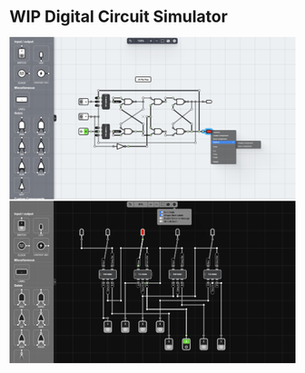 # WIP Digital Circuit Simulator

![lightmode image](https://github.com/apparatusone/Circuits/blob/main/readme_img/lightmode.JPG?raw=true)
![darkmode image](https://github.com/apparatusone/Circuits/blob/main/readme_img/darkmode.png?raw=true)
